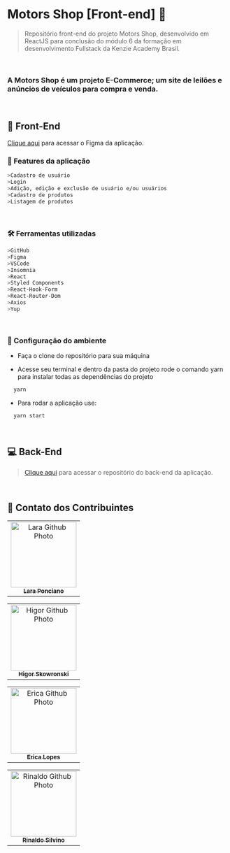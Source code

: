 # Motors Shop [Front-end] 🚗

> Repositório front-end do projeto Motors Shop, desenvolvido em ReactJS para conclusão do módulo 6 da formação em desenvolvimento Fullstack da Kenzie Academy Brasil. 
 
&nbsp;
### A Motors Shop é um projeto E-Commerce; um site de leilões e anúncios de veículos para compra e venda. 
 
 &nbsp;
## 💅 Front-End
[Clique aqui](https://www.figma.com/file/gEUjTK4ozBPNbJnqI8qZPH/M6---E-Commerce?node-id=45%3A2&t=s8rbTzHi9olwUxvd-0) para acessar o Figma da aplicação.
<br />

### 🧱 Features da aplicação
```bash
>Cadastro de usuário
>Login
>Adição, edição e exclusão de usuário e/ou usuários
>Cadastro de produtos
>Listagem de produtos
```

&nbsp;
### 🛠 Ferramentas utilizadas
```bash
>GitHub
>Figma
>VSCode
>Insomnia
>React
>Styled Components
>React-Hook-Form
>React-Router-Dom
>Axios
>Yup
```
 &nbsp;

### 🔧 Configuração do ambiente

* Faça o clone do repositório para sua máquina

* Acesse seu terminal e dentro da pasta do projeto rode o comando yarn para instalar todas as dependências do projeto

```bash
  yarn 
```

* Para rodar a aplicação use:

```bash
  yarn start
```
<br />
 
## 💻 Back-End

> [Clique aqui](https://github.com/M6-PROJETO-FINAL/motors-shop-back) para acessar o repositório do back-end da aplicação.
 
 &nbsp;
## 🤝 Contato dos Contribuintes

<table>
 <tr>
  <td align="center">
   <a href="https://www.linkedin.com/in/laraponciano/">
    <img src="https://avatars.githubusercontent.com/lara-plc " width="150px;" alt="Lara Github Photo"/><br>
    <sub>
     <b>Lara Ponciano</b>
    </sub>
   </a>
  </td>
 </tr>
</table>

<table>
 <tr>
  <td align="center">
   <a href="https://www.linkedin.com/in/higorskw/">
    <img src="https://avatars.githubusercontent.com/HigorSkw " width="150px;" alt="Higor Github Photo"/><br>
    <sub>
     <b>Higor Skowronski</b>
    </sub>
   </a>
  </td>
 </tr>
</table>

<table>
 <tr>
  <td align="center">
   <a href="https://www.linkedin.com/in/ericalopes">
    <img src="https://avatars.githubusercontent.com/erica-lopes" width="150px;" alt="Erica Github Photo"/><br>
    <sub>
     <b>Erica Lopes</b>
    </sub>
   </a>
  </td>
 </tr>
</table>

<table>
 <tr>
  <td align="center">
   <a href="https://www.linkedin.com/in/rinaldo-silvino-9074481b7/">
    <img src="https://avatars.githubusercontent.com/rinaldosilvino " width="150px;" alt="Rinaldo Github Photo"/><br>
    <sub>
     <b>Rinaldo Silvino</b>
    </sub>
   </a>
  </td>
 </tr>
</table>
